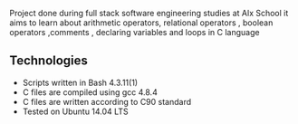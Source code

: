 Project done during full stack software engineering studies at Alx School
it aims to learn about arithmetic operators, relational operators , boolean operators ,comments , declaring variables and loops in C language 

## Technologies
* Scripts written in Bash 4.3.11(1)
* C files are compiled using gcc 4.8.4
* C files are written according to C90 standard
* Tested on Ubuntu 14.04 LTS
